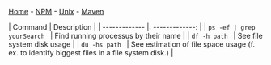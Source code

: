 [Home](../README.md) - [NPM](../docs/npm.md) - [Unix](../docs/unix-commands.md) - [Maven](../docs/maven.md)

| Command |    Description  |
| ------------- |: -------------: |
| <code>ps -ef &#124; grep yourSearch </code> | Find running processus by their name |
| <code>df -h path </code> | See file system disk usage |
| <code>du -hs path </code> |  See estimation of file space usage (f. ex. to identify biggest files in a file system disk.) |
